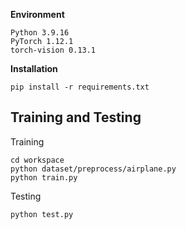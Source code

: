**Environment**
```
Python 3.9.16
PyTorch 1.12.1
torch-vision 0.13.1
```
**Installation**
```
pip install -r requirements.txt
```
## Training and Testing 
Training
```
cd workspace
python dataset/preprocess/airplane.py
python train.py
```
Testing
```
python test.py
```
